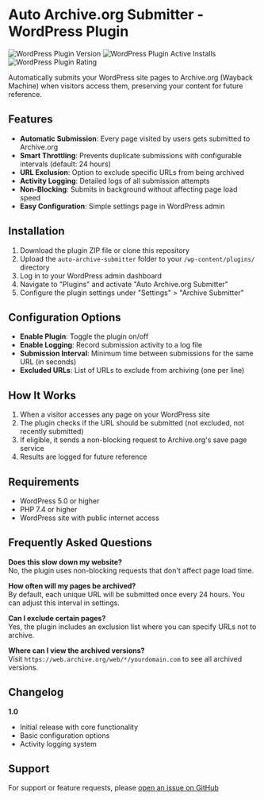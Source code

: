 # Auto Archive.org Submitter - WordPress Plugin

![WordPress Plugin Version](https://img.shields.io/wordpress/plugin/v/auto-archive-submitter) ![WordPress Plugin Active Installs](https://img.shields.io/wordpress/plugin/installs/auto-archive-submitter) ![WordPress Plugin Rating](https://img.shields.io/wordpress/plugin/rating/auto-archive-submitter)

Automatically submits your WordPress site pages to Archive.org (Wayback Machine) when visitors access them, preserving your content for future reference.

## Features

- **Automatic Submission**: Every page visited by users gets submitted to Archive.org
- **Smart Throttling**: Prevents duplicate submissions with configurable intervals (default: 24 hours)
- **URL Exclusion**: Option to exclude specific URLs from being archived
- **Activity Logging**: Detailed logs of all submission attempts
- **Non-Blocking**: Submits in background without affecting page load speed
- **Easy Configuration**: Simple settings page in WordPress admin

## Installation

1. Download the plugin ZIP file or clone this repository
2. Upload the `auto-archive-submitter` folder to your `/wp-content/plugins/` directory
3. Log in to your WordPress admin dashboard
4. Navigate to "Plugins" and activate "Auto Archive.org Submitter"
5. Configure the plugin settings under "Settings" > "Archive Submitter"

## Configuration Options

- **Enable Plugin**: Toggle the plugin on/off
- **Enable Logging**: Record submission activity to a log file
- **Submission Interval**: Minimum time between submissions for the same URL (in seconds)
- **Excluded URLs**: List of URLs to exclude from archiving (one per line)

## How It Works

1. When a visitor accesses any page on your WordPress site
2. The plugin checks if the URL should be submitted (not excluded, not recently submitted)
3. If eligible, it sends a non-blocking request to Archive.org's save page service
4. Results are logged for future reference

## Requirements

- WordPress 5.0 or higher
- PHP 7.4 or higher
- WordPress site with public internet access

## Frequently Asked Questions

**Does this slow down my website?**  
No, the plugin uses non-blocking requests that don't affect page load time.

**How often will my pages be archived?**  
By default, each unique URL will be submitted once every 24 hours. You can adjust this interval in settings.

**Can I exclude certain pages?**  
Yes, the plugin includes an exclusion list where you can specify URLs not to archive.

**Where can I view the archived versions?**  
Visit `https://web.archive.org/web/*/yourdomain.com` to see all archived versions.

## Changelog

**1.0**  
- Initial release with core functionality
- Basic configuration options
- Activity logging system

## Support

For support or feature requests, please [open an issue on GitHub](https://github.com/ziaulkamal/auto-archive-submitter/issues)